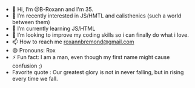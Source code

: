 - 👋 Hi, I’m @B-Roxann and I'm 35.
- 👀 I’m recently interested in JS/HMTL and calisthenics (such a world between them)
- 🌱 I’m currently learning JS/HTML
- 💞️ I’m looking to improve my coding skills so i can finally do what i love.
- 📫 How to reach me roxannbremond@gmail.com
- 😄 Pronouns: Rox 
- ⚡ Fun fact: I am a man, even though my first name might cause confusion ;)
- Favorite quote : Our greatest glory is not in never falling, but in rising every time we fall.

<!---
B-Roxann/B-Roxann is a ✨ special ✨ repository because its `README.md` (this file) appears on your GitHub profile.
You can click the Preview link to take a look at your changes.
--->
